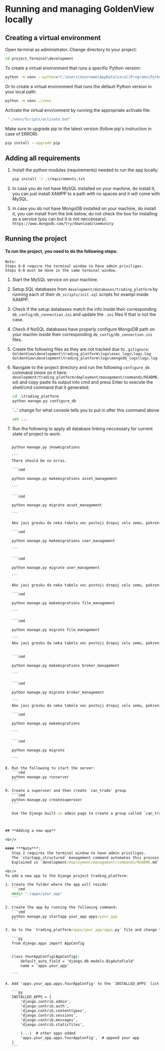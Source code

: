 # Running and managing GoldenView locally

## **Creating a virtual environment**
Open terminal as administrator.
Change directory to your project:
```cmd
cd project_Terminal\development
```

To create a virtual environment that runs a specific Python version:

```cmd
python -m venv --python="C:\Users\Username\AppData\Local\Programs\Python\Python311\python.exe" ./venv
```

Or to create a virtual environment that runs the default Python version in your local path:
```cmd
python -m venv ./venv
```


Activate the virtual environment by running the appropriate activate file:
```cmd
 "./venv/Scripts/activate.bat"
```


Make sure to upgrade pip to the latest version (follow pip's instruction in case of ERROR):
```cmd
pip install --upgrade pip
```

## **Adding all requirements**

1. Install the python modules (requirements) needed to run the app locally:

    ```cmd
    pip install -r .\requirements.txt
    ```

2. In case you do not have MySQL installed on your machine, do install it,
you can just install XAMPP to a path with no spaces and it will come with
MySQL.

3. In case you do not have MongoDB installed on your machine, do install it,
you can install from the link below, do not check the box for installing
as a service (you can but it is not neccessary).<br/>
`https://www.mongodb.com/try/download/community`


## **Running the project**

#### **To run the project, you need to do the following steps:**
    Note:
    Steps 6-8 require the terminal window to have admin priviliges.
    Steps 6-8 must be done in the same terminal window.


1. Start the MySQL service on your machine.

2. Setup SQL databases from `development/databases/trading_platform` by running each of their `db_scripts/init.sql` scripts for exampl inside XAMPP.

3. Check if the setup databases match the info inside their corresponding `db_config/db_connection.ini` and update the `.ini` files if that is not the case.

4. Check if NoSQL databases have properly configure MongoDB path on your machin inside their corresponding `db_config/db_connection.ini` files.

5. Create the following files as they are not tracked due to `.gitignore`:
    <br/>
    `GoldenView\development\trading_platform\logs\exec_logs\logs.log`
    `GoldenView\development\trading_platform\logs\mongodb_logs\logs.log`

6. Navigate to the project directory and run the following `configure_db` command (more on it here: `development/trading_platform/deployment/management/commands/README.md`) and copy paste its output into cmd and press Enter to execute the shell/cmd command that it generated:
    ```cmd
    cd .\trading_platform
    python manage.py configure_db
    ``` 
    '...' change for what console tells you to put in after this command above

    ```cmd
    set ...
    ```

7. Run the following to apply all database linking neccessary for current state of project to work:
 ```cmd

    python manage.py showmigrations

    ```
    There should be no erros.

    ```cmd

    python manage.py makemigrations asset_management

    ```

    ```cmd

    python manage.py migrate asset_management

    ```

    Ako javi gresku da neka tabela vec postoji dropuj celu semu, pokreni odgovarajuci init.sql i ponovi sada lepo sve kako pise :)

    ```cmd

    python manage.py makemigrations user_management

    ```

    ```cmd

    python manage.py migrate user_management

    ```

    Ako javi gresku da neka tabela vec postoji dropuj celu semu, pokreni odgovarajuci init.sql i ponovi sada lepo sve kako pise :)

    ```cmd

    python manage.py makemigrations file_management

    ```

    ```cmd

    python manage.py migrate file_management

    ```
    Ako javi gresku da neka tabela vec postoji dropuj celu semu, pokreni odgovarajuci init.sql i ponovi sada lepo sve kako pise :)

    
    ```cmd

    python manage.py makemigrations broker_management

    ```

    ```cmd

    python manage.py migrate broker_management

    ```
    Ako javi gresku da neka tabela vec postoji dropuj celu semu, pokreni odgovarajuci init.sql i ponovi sada lepo sve kako pise :)

    ```cmd

    python manage.py makemigrations

    ```

    ```cmd

    python manage.py migrate

    ```

8. Run the following to start the server:
    ```cmd
    python manage.py runserver
    ```

9. Create a superuser and then create `can_trade` group
    ```cmd
    python manage.py createsuperuser
    ```

    Use the Django built-in admin page to create a group called `can_trade`.



## **Adding a new app**

<br/>

#### ***Note***:
    Step 2 requires the terminal window to have admin priviliges.
    The `startapp_structured` management command automates this process.
    Explained in `development/deployment/management/commands/README.md`.

<br/>
To add a new app to the Django project trading_platform:

1. Create the folder where the app will reside:
    ```cmd
    mkdir "./apps/your_app"
    ```

2. Create the app by running the following command:
    ```cmd
    python manage.py startapp your_app apps/your_app
    ```

3. Go to the `trading_platform/apps/your_app/apps.py` file and change the `name` attribute of the `YourAppConfig` class from `your_app` to `apps.your_app`.

    ```py
    from django.apps import AppConfig


    class YourAppConfig(AppConfig):
        default_auto_field = 'django.db.models.BigAutoField'
        name = 'apps.your_app'

    ```

4. Add 'apps.your_app.apps.YourAppConfig' to the `INSTALLED_APPS` list in `trading_platform/trading_platform/settings.py`.

    ```py
    INSTALLED_APPS = [
        'django.contrib.admin',
        'django.contrib.auth',
        'django.contrib.contenttypes',
        'django.contrib.sessions',
        'django.contrib.messages',
        'django.contrib.staticfiles',

        (...)  # other apps added
        'apps.your_app.apps.YourAppConfig',  # append your app
    ]
    ```